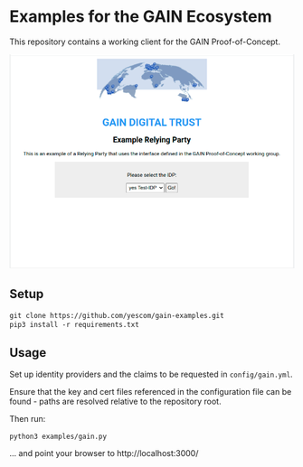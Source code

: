 # Examples for the GAIN Ecosystem

This repository contains a working client for the GAIN Proof-of-Concept.

![GAIN launcher page](screenshot.png "GAIN launcher")

## Setup
```
git clone https://github.com/yescom/gain-examples.git
pip3 install -r requirements.txt
```

## Usage
Set up identity providers and the claims to be requested in `config/gain.yml`.

Ensure that the key and cert files referenced in the configuration file can be found - paths are resolved relative to the repository root.

Then run:
```
python3 examples/gain.py
```
... and point your browser to http://localhost:3000/
